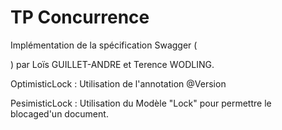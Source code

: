 # TP Concurrence



Implémentation de la spécification Swagger (

[lien]: (https://github.com/gsoing/api-lessons/blob/master/tp/concurrency/swagger.yaml)

) par Loïs GUILLET-ANDRE et Terence WODLING.



OptimisticLock : Utilisation de l'annotation @Version

PesimisticLock : Utilisation du Modèle "Lock" pour permettre le blocaged'un document.